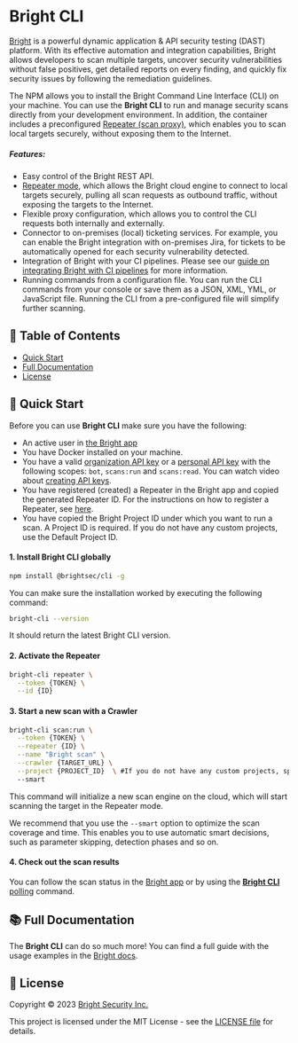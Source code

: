 # Bright CLI

[Bright](https://brightsec.com) is a powerful dynamic application & API security testing (DAST) platform. With its effective automation and integration capabilities, Bright allows developers to scan multiple targets, uncover security vulnerabilities without false positives, get detailed reports on every finding, and quickly fix security issues by following the remediation guidelines.

The NPM allows you to install the Bright Command Line Interface (CLI) on your machine. You can use the **Bright CLI** to run and manage security scans directly from your development environment. In addition, the container includes a preconfigured [Repeater (scan proxy)](https://docs.brightsec.com/docs/on-premises-repeater-local-agent), which enables you to scan local targets securely, without exposing them to the Internet.

##### Features:

- Easy control of the Bright REST API.
- [Repeater mode](https://docs.brightsec.com/docs/initializing-the-repeater), which allows the Bright cloud engine to connect to local targets securely, pulling all scan requests as outbound traffic, without exposing the targets to the Internet.
- Flexible proxy configuration, which allows you to control the CLI requests both internally and externally.
- Connector to on-premises (local) ticketing services. For example, you can enable the Bright integration with on-premises Jira, for tickets to be automatically opened for each security vulnerability detected.
- Integration of Bright with your CI pipelines. Please see our [guide on integrating Bright with CI pipelines](https://docs.brightsec.com/docs/integrate-bright-with-your-ci-pipeline) for more information.
- Running commands from a configuration file. You can run the CLI commands from your console or save them as a JSON, XML, YML, or JavaScript file. Running the CLI from a pre-configured file will simplify further scanning.

## 🔎 Table of Contents

- [Quick Start](#🚀-quick-start)
- [Full Documentation](#📚-full-documentation)
- [License](#📝-license)

## 🚀 Quick Start

Before you can use **Bright CLI** make sure you have the following:

- An active user in [the Bright app](https://app.brightsec.com/)
- You have Docker installed on your machine.
- You have a valid [organization API key](https://docs.brightsec.com/docs/manage-your-organization#manage-organization-apicli-authentication-tokens) or a [personal API key](https://docs.brightsec.com/docs/manage-your-personal-account#manage-your-personal-api-keys-authentication-tokens) with the following scopes: `bot`, `scans:run` and `scans:read`. You can watch video about [creating API keys](https://www.youtube.com/watch?v=W_WdIGPXoUQ&t=3s).
- You have registered (created) a Repeater in the Bright app and copied the generated Repeater ID. For the instructions on how to register a Repeater, see [here](https://docs.brightsec.com/docs/manage-repeaters#create-a-new-repeater).
- You have copied the Bright Project ID under which you want to run a scan. A Project ID is required. If you do not have any custom projects, use the Default Project ID.

#### 1. Install Bright CLI globally

```bash
npm install @brightsec/cli -g
```

You can make sure the installation worked by executing the following command:

```bash
bright-cli --version
```

It should return the latest Bright CLI version.

#### 2. Activate the Repeater

```bash
bright-cli repeater \
  --token {TOKEN} \
  --id {ID}
```

#### 3. Start a new scan with a Crawler

```bash
bright-cli scan:run \
  --token {TOKEN} \
  --repeater {ID} \
  --name "Bright scan" \
  --crawler {TARGET_URL} \
  --project {PROJECT_ID}  \ #If you do not have any custom projects, specify the Default Project ID.
  --smart
```

This command will initialize a new scan engine on the cloud, which will start scanning the target in the Repeater mode.

We recommend that you use the `--smart` option to optimize the scan coverage and time. This enables you to use automatic smart decisions, such as parameter skipping, detection phases and so on.

#### 4. Check out the scan results

You can follow the scan status in the [Bright app](https://app.brightsec.com/scans) or by using the [**Bright CLI** polling](https://docs.brightsec.com/docs/checking-scan-status) command.

## 📚 Full Documentation

The **Bright CLI** can do so much more! You can find a full guide with the usage examples in the [Bright docs](https://docs.brightsec.com/docs/getting-started-with-bright-cli).

## 📝 License

Copyright © 2023 [Bright Security Inc.](https://brightsec.com/)

This project is licensed under the MIT License - see the [LICENSE file](LICENSE) for details.
